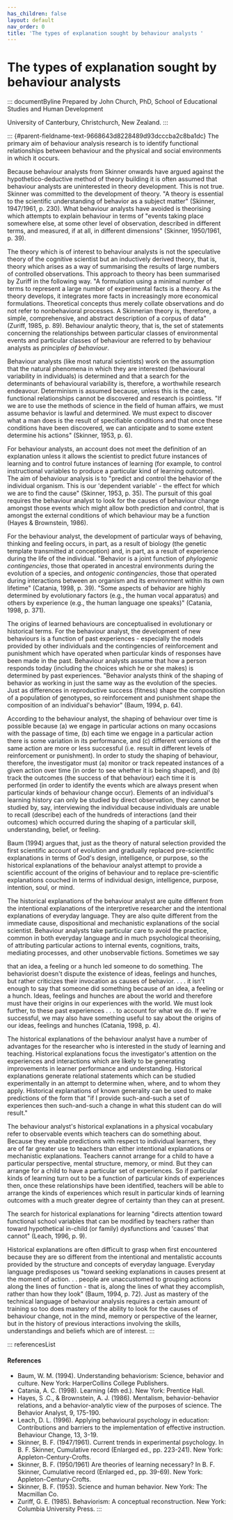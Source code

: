 ```yaml
---
has_children: false
layout: default
nav_order: 0
title: 'The types of explanation sought by behaviour analysts '
---
```

# The types of explanation sought by behaviour analysts 


::: documentByline
Prepared by John Church, PhD, School of Educational Studies and Human
Development

University of Canterbury, Christchurch, New Zealand.
:::

::: {#parent-fieldname-text-9668643d8228489d93dcccba2c8ba1dc}
The primary aim of behaviour analysis research is to identify functional
relationships between behaviour and the physical and social environments
in which it occurs.

Because behaviour analysts from Skinner onwards have argued against the
hypothetico-deductive method of theory building it is often assumed that
behaviour analysts are uninterested in theory development. This is not
true. Skinner was committed to the development of theory. "A theory is
essential to the scientific understanding of behavior as a subject
matter" (Skinner, 1947/1961, p. 230). What behaviour analysts have
avoided is theorising which attempts to explain behaviour in terms of
"events taking place somewhere else, at some other level of observation,
described in different terms, and measured, if at all, in different
dimensions" (Skinner, 1950/1961, p. 39).

The theory which is of interest to behaviour analysts is not the
speculative theory of the cognitive scientist but an inductively derived
theory, that is, theory which arises as a way of summarising the results
of large numbers of controlled observations. This approach to theory has
been summarised by Zuriff in the following way. "A formulation using a
minimal number of terms to represent a large number of experimental
facts is a theory. As the theory develops, it integrates more facts in
increasingly more economical formulations. Theoretical concepts thus
merely collate observations and do not refer to nonbehavioral processes.
A Skinnerian theory is, therefore, a simple, comprehensive, and abstract
description of a corpus of data" (Zuriff, 1985, p. 89). Behaviour
analytic theory, that is, the set of statements concerning the
relationships between particular classes of environmental events and
particular classes of behaviour are referred to by behaviour analysts as
*principles of behaviour*.

Behaviour analysts (like most natural scientists) work on the assumption
that the natural phenomena in which they are interested (behavioural
variability in individuals) is determined and that a search for the
determinants of behavioural variability is, therefore, a worthwhile
research endeavour. Determinism is assumed because, unless this is the
case, functional relationships cannot be discovered and research is
pointless. "If we are to use the methods of science in the field of
human affairs, we must assume behavior is lawful and determined. We must
expect to discover what a man does is the result of specifiable
conditions and that once these conditions have been discovered, we can
anticipate and to some extent determine his actions" (Skinner, 1953, p.
6).

For behaviour analysts, an account does not meet the definition of an
explanation unless it allows the scientist to predict future instances
of learning and to control future instances of learning (for example, to
control instructional variables to produce a particular kind of learning
outcome). The aim of behaviour analysis is to "predict and control the
behavior of the individual organism. This is our \'dependent
variable\' - the effect for which we are to find the cause" (Skinner,
1953, p. 35). The pursuit of this goal requires the behaviour analyst to
look for the causes of behaviour change amongst those events which might
allow both prediction and control, that is amongst the external
conditions of which behaviour may be a function (Hayes & Brownstein,
1986).

For the behaviour analyst, the development of particular ways of
behaving, thinking and feeling occurs, in part, as a result of biology
(the genetic template transmitted at conception) and, in part, as a
result of experience during the life of the individual. "Behavior is a
joint function of *phylogenic contingencies*, those that operated in
ancestral environments during the evolution of a species, and *ontogenic
contingencies*, those that operated during interactions between an
organism and its environment within its own lifetime" (Catania, 1998, p.
39). "Some aspects of behavior are highly determined by evolutionary
factors (e.g., the human vocal apparatus) and others by experience
(e.g., the human language one speaks)" (Catania, 1998, p. 371).

The origins of learned behaviours are conceptualised in evolutionary or
historical terms. For the behaviour analyst, the development of new
behaviours is a function of past experiences - especially the models
provided by other individuals and the contingencies of reinforcement and
punishment which have operated when particular kinds of responses have
been made in the past. Behaviour analysts assume that how a person
responds today (including the choices which he or she makes) is
determined by past experiences. "Behavior analysts think of the shaping
of behavior as working in just the same way as the evolution of the
species. Just as differences in reproductive success (fitness) shape the
composition of a population of genotypes, so reinforcement and
punishment shape the composition of an individual\'s behavior" (Baum,
1994, p. 64).

According to the behaviour analyst, the shaping of behaviour over time
is possible because (a) we engage in particular actions on many
occasions with the passage of time, (b) each time we engage in a
particular action there is some variation in its performance, and (c)
different versions of the same action are more or less successful (i.e.
result in different levels of reinforcement or punishment). In order to
study the shaping of behaviour, therefore, the investigator must (a)
monitor or track repeated instances of a given action over time (in
order to see whether it is being shaped), and (b) track the outcomes
(the success of that behaviour) each time it is performed (in order to
identify the events which are always present when particular kinds of
behaviour change occur). Elements of an individual\'s learning history
can only be studied by direct observation, they cannot be studied by,
say, interviewing the individual because individuals are unable to
recall (describe) each of the hundreds of interactions (and their
outcomes) which occurred during the shaping of a particular skill,
understanding, belief, or feeling.

Baum (1994) argues that, just as the theory of natural selection
provided the first scientific account of evolution and gradually
replaced pre-scientific explanations in terms of God\'s design,
intelligence, or purpose, so the historical explanations of the
behaviour analyst attempt to provide a scientific account of the origins
of behaviour and to replace pre-scientific explanations couched in terms
of individual design, intelligence, purpose, intention, soul, or mind.

The historical explanations of the behaviour analyst are quite different
from the intentional explanations of the interpretive researcher and the
intentional explanations of everyday language. They are also quite
different from the immediate cause, dispositional and mechanistic
explanations of the social scientist. Behaviour analysts take particular
care to avoid the practice, common in both everyday language and in much
psychological theorising, of attributing particular actions to internal
events, cognitions, traits, mediating processes, and other unobservable
fictions. Sometimes we say

that an idea, a feeling or a hunch led someone to do something. The
behaviorist doesn\'t dispute the existence of ideas, feelings and
hunches, but rather criticizes their invocation as causes of behavior. .
. . it isn\'t enough to say that someone did something because of an
idea, a feeling or a hunch. Ideas, feelings and hunches are about the
world and therefore must have their origins in our experiences with the
world. We must look further, to these past experiences . . . to account
for what we do. If we\'re successful, we may also have something useful
to say about the origins of our ideas, feelings and hunches (Catania,
1998, p. 4).

The historical explanations of the behaviour analyst have a number of
advantages for the researcher who is interested in the study of learning
and teaching. Historical explanations focus the investigator\'s
attention on the experiences and interactions which are likely to be
generating improvements in learner performance and understanding.
Historical explanations generate relational statements which can be
studied experimentally in an attempt to determine when, where, and to
whom they apply. Historical explanations of known generality can be used
to make predictions of the form that "if I provide such-and-such a set
of experiences then such-and-such a change in what this student can do
will result."

The behaviour analyst\'s historical explanations in a physical
vocabulary refer to observable events which teachers can do something
about. Because they enable predictions with respect to individual
learners, they are of far greater use to teachers than either
intentional explanations or mechanistic explanations. Teachers cannot
arrange for a child to have a particular perspective, mental structure,
memory, or mind. But they can arrange for a child to have a particular
set of experiences. So if particular kinds of learning turn out to be a
function of particular kinds of experiences then, once these
relationships have been identified, teachers will be able to arrange the
kinds of experiences which result in particular kinds of learning
outcomes with a much greater degree of certainty than they can at
present.

The search for historical explanations for learning "directs attention
toward functional school variables that can be modified by teachers
rather than toward hypothetical in-child (or family) dysfunctions and
\'causes\' that cannot" (Leach, 1996, p. 9).

Historical explanations are often difficult to grasp when first
encountered because they are so different from the intentional and
mentalistic accounts provided by the structure and concepts of everyday
language. Everyday language predisposes us "toward seeking explanations
in causes present at the moment of action. . . people are unaccustomed
to grouping actions along the lines of function - that is, along the
lines of what they accomplish, rather than how they look" (Baum, 1994,
p. 72). Just as mastery of the technical language of behaviour analysis
requires a certain amount of training so too does mastery of the ability
to look for the causes of behaviour change, not in the mind, memory or
perspective of the learner, but in the history of previous interactions
involving the skills, understandings and beliefs which are of interest.
:::

::: referencesList
#### References

-   Baum, W. M. (1994). Understanding behaviorism: Science, behavior and
    culture. New York: HarperCollins College Publishers.
-   Catania, A. C. (1998). Learning (4th ed.). New York: Prentice Hall.
-   Hayes, S .C., & Brownstein, A. J. (1986). Mentalism,
    behavior-behavior relations, and a behavior-analytic view of the
    purposes of science. The Behavior Analyst, 9, 175-190.
-   Leach, D. L. (1996). Applying behavioural psychology in education:
    Contributions and barriers to the implementation of effective
    instruction. Behaviour Change, 13, 3-19.
-   Skinner, B. F. (1947/1961). Current trends in experimental
    psychology. In B. F. Skinner, Cumulative record (Enlarged ed., pp.
    223-241). New York: Appleton-Century-Crofts.
-   Skinner, B. F. (1950/1961) Are theories of learning necessary?
    In B. F. Skinner, Cumulative record (Enlarged ed., pp. 39-69). New
    York: Appleton-Century-Crofts.
-   Skinner, B. F. (1953). Science and human behavior. New York: The
    Macmillan Co.
-   Zuriff, G. E. (1985). Behaviorism: A conceptual reconstruction. New
    York: Columbia University Press.
:::
